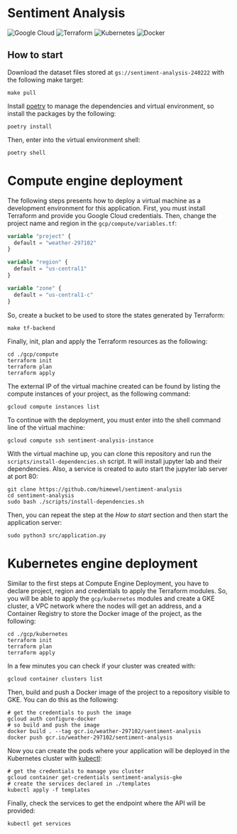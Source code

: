 # Sentiment Analysis

<p>
<img alt="Google Cloud" src="https://img.shields.io/badge/googlecloud-%234285F4.svg?&style=for-the-badge&logo=googlecloud&logoColor=white"/>
<img alt="Terraform" src="https://img.shields.io/badge/terraform-%237b42bc.svg?&style=for-the-badge&logo=terraform&logoColor=white"/>
<img alt="Kubernetes" src="https://img.shields.io/badge/kubernetes-%23326ce5.svg?&style=for-the-badge&logo=kubernetes&logoColor=white"/>
<img alt="Docker" src="https://img.shields.io/badge/docker-%232496ED.svg?&style=for-the-badge&logo=docker&logoColor=white"/>
</p>


## How to start

Download the dataset files stored at `gs://sentiment-analysis-240222` with the following make target:

```shell
make pull
```

Install [poetry](https://python-poetry.org/) to manage the dependencies and virtual environment, so install the packages by the following:

```shell
poetry install
```

Then, enter into the virtual environment shell:

```shell
poetry shell
```

# Compute engine deployment

The following steps presents how to deploy a virtual machine as a development environment for this application. First, you must install Terraform and provide you Google Cloud credentials. Then, change the project name and region in the `gcp/compute/variables.tf`:

```terraform
variable "project" {
  default = "weather-297102"
}

variable "region" {
  default = "us-central1"
}

variable "zone" {
  default = "us-central1-c"
}
```

So, create a bucket to be used to store the states generated by Terraform:

```shell
make tf-backend
```

Finally, init, plan and apply the Terraform resources as the following:

```shell
cd ./gcp/compute
terraform init
terraform plan
terraform apply
```

The external IP of the virtual machine created can be found by listing the compute instances of your project, as the following command:

```shell
gcloud compute instances list
```

To continue with the deployment, you must enter into the shell command line of the virtual machine:

```shell
gcloud compute ssh sentiment-analysis-instance
```

With the virtual machine up, you can clone this repository and run the `scripts/install-dependencies.sh` script. It will install jupyter lab and their dependencies. Also, a service is created to auto start the jupyter lab server at port 80:

```shell
git clone https://github.com/himewel/sentiment-analysis
cd sentiment-analysis
sudo bash ./scripts/install-dependencies.sh
```

Then, you can repeat the step at the *How to start* section and then start the application server:

```shell
sudo python3 src/application.py
```

# Kubernetes engine deployment

Similar to the first steps at Compute Engine Deployment, you have to declare project, region and credentials to apply the Terraform modules. So, you will be able to apply the `gcp/kubernetes` modules and create a GKE cluster, a VPC network where the nodes will get an address, and a Container Registry to store the Docker image of the project, as the following:

```shell
cd ./gcp/kubernetes
terraform init
terraform plan
terraform apply
```

In a few minutes you can check if your cluster was created with:

```shell
gcloud container clusters list
```

Then, build and push a Docker image of the project to a repository visible to GKE. You can do this as the following:

```shell
# get the credentials to push the image
gcloud auth configure-docker
# so build and push the image
docker build . --tag gcr.io/weather-297102/sentiment-analysis
docker push gcr.io/weather-297102/sentiment-analysis
```

Now you can create the pods where your application will be deployed in the Kubernetes cluster with [kubectl](https://kubernetes.io/docs/tasks/tools/):

```shell
# get the credentials to manage you cluster
gcloud container get-credentials sentiment-analysis-gke
# create the services declared in ./templates
kubectl apply -f templates
```

Finally, check the services to get the endpoint where the API will be provided:

```shell
kubectl get services
```
